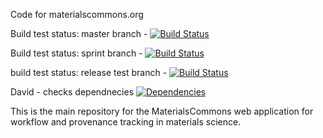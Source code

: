 Code for materialscommons.org

Build test status: master branch - [![Build Status](https://travis-ci.org/materials-commons/materialscommons.org.svg?branch=master)](https://travis-ci.org/materials-commons/materialscommons.org)

Build test status: sprint branch - [![Build Status](https://travis-ci.org/materials-commons/materialscommons.org.svg?branch=sprint)](https://travis-ci.org/materials-commons/materialscommons.org)

build test status: release test branch - [![Build Status](https://travis-ci.org/materials-commons/materialscommons.org.svg?branch=release)](https://travis-ci.org/materials-commons/materialscommons.org)

David - checks dependnecies [![Dependencies](https://david-dm.org/terry-weymouth/materialscommons.org.svg)](https://david-dm.org/terry-weymouth/materialscommons.org)

This is the main repository for the MaterialsCommons web application for workflow and provenance tracking in materials science.
